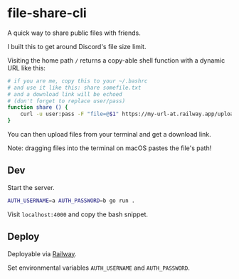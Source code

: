# file-share-cli

A quick way to share public files with friends.

I built this to get around Discord's file size limit.

Visiting the home path `/` returns a copy-able shell function with a dynamic URL like this:

```bash
# if you are me, copy this to your ~/.bashrc
# and use it like this: share somefile.txt
# and a download link will be echoed
# (don't forget to replace user/pass)
function share () {
	curl -u user:pass -F "file=@$1" https://my-url-at.railway.app/upload
}
```

You can then upload files from your terminal and get a download link.

Note: dragging files into the terminal on macOS pastes the file's path!

## Dev

Start the server.

```bash
AUTH_USERNAME=a AUTH_PASSWORD=b go run .
```

Visit `localhost:4000` and copy the bash snippet.

## Deploy

Deployable via [Railway](https://railway.app).

Set environmental variables `AUTH_USERNAME` and `AUTH_PASSWORD`.
